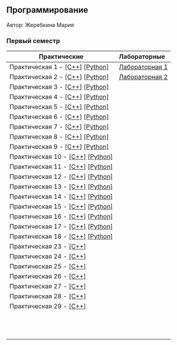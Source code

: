 ## Программирование

Автор: Жеребкина Мария
​

### Первый семестр

| Практические | Лабораторные |
| ------------ | :----------- |
| Практическая 1 - [[C++]](./Practice/01/c++/) [[Python]](./Practice/01/python/) | [Лабораторная 1](./lab/01/ReadMe.md) |
| Практическая 2 - [[C++]](./Practice/02/c++/) [[Python]](./Practice/02/python/) | [Лабораторная 2](./lab/02/ReadMe.md) |
| Практическая 3 - [[C++]](./Practice/03/c++/) [[Python]](./Practice/03/python/) |  |
| Практическая 4 - [[C++]](./Practice/04/c++/) [[Python]](./Practice/04/python/) |  |
| Практическая 5 - [[C++]](./Practice/05/c++/) [[Python]](./Practice/05/python/) |  |
| Практическая 6 - [[C++]](./Practice/06/c++/) [[Python]](./Practice/06/python/) |  |
| Практическая 7 - [[C++]](./Practice/07/c++/) [[Python]](./Practice/07/python/) |  |
| Практическая 8 - [[C++]](./Practice/08/c++/) [[Python]](./Practice/08/python/) |  |
| Практическая 9 - [[C++]](./Practice/09/c++/) [[Python]](./Practice/09/python/) |  |
| Практическая 10 - [[C++]](./Practice/10/c++/) [[Python]](./Practice/10/python/) |  |
| Практическая 11 - [[C++]](./Practice/11/c++/) [[Python]](./Practice/11/python/) |  |
| Практическая 12 - [[C++]](./Practice/12/c++/) [[Python]](./Practice/12/python/) |  |
| Практическая 13 - [[C++]](./Practice/13/c++/) [[Python]](./Practice/13/python/) |  |
| Практическая 14 - [[C++]](./Practice/14/c++/) [[Python]](./Practice/14/python/) | |
| Практическая 15 - [[C++]](./Practice/15/c++/) [[Python]](./Practice/15/python/) | |
| Практическая 16 - [[C++]](./Practice/16/c++/) [[Python]](./Practice/16/python/) | |
| Практическая 17 - [[C++]](./Practice/17/c++/) [[Python]](./Practice/17/python/) | |
| Практическая 18 - [[C++]](./Practice/18/c++/) [[Python]](./Practice/18/python/) | |
| Практическая 23 - [[C++]](./Practice/23/c++/)| |
| Практическая 24 - [[C++]](./Practice/24/c++/)| |
| Практическая 25 - [[C++]](./Practice/25/c++/)| |
| Практическая 26 - [[C++]](./Practice/26/c++/)| |
| Практическая 27 - [[C++]](./Practice/27/c++/)| |
| Практическая 28 - [[C++]](./Practice/28/c++/)| |
| Практическая 29 - [[C++]](./Practice/29/c++/)| |
| | |
| | |
| | |
| | |
| | |
| | |
| | |
| | |
| | |
| | |
| | |
| | |